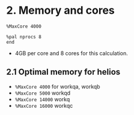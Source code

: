 # 2. Memory and cores
```
%MaxCore 4000

%pal nprocs 8
end
```
- 4GB per core and 8 cores for this calculation.

## 2.1 Optimal memory for helios

- `%MaxCore 4000` for workqa, workqb
- `%MaxCore 5000` workqd
- `%MaxCore 14000` workq
- `%MaxCore 16000` workqc


